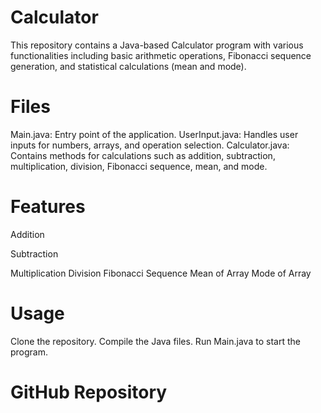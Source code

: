 # Calculator

This repository contains a Java-based Calculator program with various functionalities including basic arithmetic operations, Fibonacci sequence generation, and statistical calculations (mean and mode).

# Files
Main.java: Entry point of the application.
UserInput.java: Handles user inputs for numbers, arrays, and operation selection.
Calculator.java: Contains methods for calculations such as addition, subtraction, multiplication, division, Fibonacci sequence, mean, and mode.

# Features
Addition

Subtraction

Multiplication
Division
Fibonacci Sequence
Mean of Array
Mode of Array

# Usage
Clone the repository.
Compile the Java files.
Run Main.java to start the program.

# GitHub Repository

